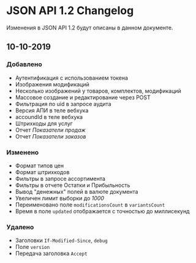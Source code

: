 # JSON API 1.2 Changelog
Изменения в JSON API 1.2 будут описаны в данном документе.

## 10-10-2019
### Добавлено
- Аутентификация с использованием токена
- Изображения модификаций
- Несколько изображений у товаров, комплектов, модификаций
- Массовое создание и редактирование через POST
- Фильтрация по uid в запросе аудита
- Версия АПИ в теле вебхука
- accoundId в теле вебхука
- Штрихкоды для услуг
- Отчет *Показатели продаж*
- Отчет *Показатели заказов*

### Изменено
- Формат типов цен
- Формат штрихкодов
- Фильтры в запросе ассортимента
- Фильтры в отчете Остатки и Прибыльность
- Вывод "денежных" полей в валюте документа
- Увеличен лимит выборки до *1000*
- Переименовано поле `modificationsCount` в `variantsCount`
- Время в поле `updated` отображается с точностью до миллисекунд

### Удалено
- Заголовки `If-Modified-Since`, `debug`
- Поле `version`
- Передача заголовка `Accept`
